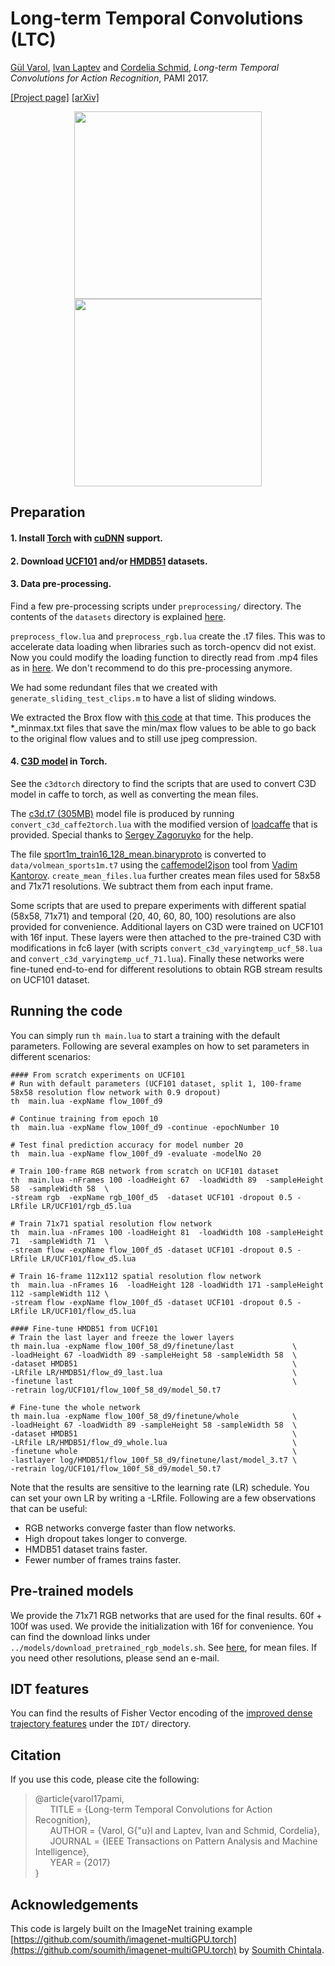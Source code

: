 # Long-term Temporal Convolutions (LTC)
[Gül Varol](http://www.di.ens.fr/~varol/), [Ivan Laptev](http://www.di.ens.fr/~laptev/) and [Cordelia Schmid](http://lear.inrialpes.fr/~schmid/), *Long-term Temporal Convolutions for Action Recognition*, PAMI 2017.

[[Project page]](http://www.di.ens.fr/willow/research/ltc/) [[arXiv]](https://arxiv.org/abs/1604.04494)

<p align="center"><img src="http://www.di.ens.fr/willow/research/ltc/images/frontcrawl.png" align="middle" width="300" /><img src="http://www.di.ens.fr/willow/research/ltc/images/breaststroke.png" align="middle" width="300" /></p>


## Preparation 

#### 1. Install [Torch](https://github.com/torch/distro) with [cuDNN](https://developer.nvidia.com/cudnn) support.

#### 2. Download [UCF101](http://crcv.ucf.edu/data/UCF101.php) and/or [HMDB51](http://serre-lab.clps.brown.edu/resource/hmdb-a-large-human-motion-database/) datasets.

#### 3. Data pre-processing.
Find a few pre-processing scripts under `preprocessing/` directory. The contents of the `datasets` directory is explained [here](https://github.com/gulvarol/ltc/tree/master/datasets).

`preprocess_flow.lua` and `preprocess_rgb.lua` create the .t7 files. This was to accelerate data loading when libraries such as torch-opencv did not exist. Now you could modify the loading function to directly read from .mp4 files as in [here](https://github.com/gulvarol/surreal/blob/master/training/loader_SURREAL.lua#L30). We don't recommend to do this pre-processing anymore.

We had some redundant files that we created with `generate_sliding_test_clips.m` to have a list of sliding windows.

We extracted the Brox flow with [this code](https://github.com/gulvarol/flow_toolbox) at that time. This produces the *_minmax.txt files that save the min/max flow values to be able to go back to the original flow values and to still use jpeg compression.

#### 4. [C3D model](https://github.com/facebook/C3D) in Torch.

See the `c3dtorch` directory to find the scripts that are used to convert C3D model in caffe to torch, as well as converting the mean files.

The [c3d.t7 (305MB)](https://lsh.paris.inria.fr/LTC/c3d.t7) model file is produced by running `convert_c3d_caffe2torch.lua` with the modified version of [loadcaffe](https://github.com/szagoruyko/loadcaffe) that is provided. Special thanks to [Sergey Zagoruyko](https://github.com/szagoruyko) for the help. 

The file [sport1m_train16_128_mean.binaryproto](https://github.com/facebook/C3D/blob/master/C3D-v1.0/examples/c3d_feature_extraction) is converted to `data/volmean_sports1m.t7` using the [caffemodel2json](https://github.com/vadimkantorov/caffemodel2json) tool from [Vadim Kantorov](https://github.com/vadimkantorov). `create_mean_files.lua` further creates mean files used for 58x58 and 71x71 resolutions. We subtract them from each input frame.
 
Some scripts that are used to prepare experiments with different spatial (58x58, 71x71) and temporal (20, 40, 60, 80, 100) resolutions are also provided for convenience. Additional layers on C3D were trained on UCF101 with 16f input. These layers were then attached to the pre-trained C3D with modifications in fc6 layer (with scripts `convert_c3d_varyingtemp_ucf_58.lua` and `convert_c3d_varyingtemp_ucf_71.lua`). Finally these networks were fine-tuned end-to-end for different resolutions to obtain RGB stream results on UCF101 dataset.

## Running the code

You can simply run `th main.lua` to start a training with the default parameters. Following are several examples on how to set parameters in different scenarios:

  ```shell
#### From scratch experiments on UCF101
# Run with default parameters (UCF101 dataset, split 1, 100-frame 58x58 resolution flow network with 0.9 dropout)
th  main.lua -expName flow_100f_d9

# Continue training from epoch 10
th  main.lua -expName flow_100f_d9 -continue -epochNumber 10

# Test final prediction accuracy for model number 20
th  main.lua -expName flow_100f_d9 -evaluate -modelNo 20

# Train 100-frame RGB network from scratch on UCF101 dataset
th  main.lua -nFrames 100 -loadHeight 67  -loadWidth 89  -sampleHeight 58  -sampleWidth 58  \
-stream rgb  -expName rgb_100f_d5  -dataset UCF101 -dropout 0.5 -LRfile LR/UCF101/rgb_d5.lua

# Train 71x71 spatial resolution flow network
th  main.lua -nFrames 100 -loadHeight 81  -loadWidth 108 -sampleHeight 71  -sampleWidth 71  \
-stream flow -expName flow_100f_d5 -dataset UCF101 -dropout 0.5 -LRfile LR/UCF101/flow_d5.lua

# Train 16-frame 112x112 spatial resolution flow network
th  main.lua -nFrames 16  -loadHeight 128 -loadWidth 171 -sampleHeight 112 -sampleWidth 112 \
-stream flow -expName flow_100f_d5 -dataset UCF101 -dropout 0.5 -LRfile LR/UCF101/flow_d5.lua

#### Fine-tune HMDB51 from UCF101
# Train the last layer and freeze the lower layers
th main.lua -expName flow_100f_58_d9/finetune/last             \
-loadHeight 67 -loadWidth 89 -sampleHeight 58 -sampleWidth 58  \
-dataset HMDB51                                                \
-LRfile LR/HMDB51/flow_d9_last.lua                             \
-finetune last                                                 \
-retrain log/UCF101/flow_100f_58_d9/model_50.t7

# Fine-tune the whole network
th main.lua -expName flow_100f_58_d9/finetune/whole            \
-loadHeight 67 -loadWidth 89 -sampleHeight 58 -sampleWidth 58  \
-dataset HMDB51                                                \
-LRfile LR/HMDB51/flow_d9_whole.lua                            \
-finetune whole                                                \
-lastlayer log/HMDB51/flow_100f_58_d9/finetune/last/model_3.t7 \
-retrain log/UCF101/flow_100f_58_d9/model_50.t7

  ```
Note that the results are sensitive to the learning rate (LR) schedule. You can set your own LR by writing a -LRfile. Following are a few observations that can be useful:
- RGB networks converge faster than flow networks.
- High dropout takes longer to converge.
- HMDB51 dataset trains faster.
- Fewer number of frames trains faster.	 


## Pre-trained models
We provide the 71x71 RGB networks that are used for the final results. 60f + 100f was used. We provide the initialization with 16f for convenience. You can find the download links under `../models/download_pretrained_rgb_models.sh`. See [here](https://github.com/gulvarol/ltc#preparation), for mean files. If you need other resolutions, please send an e-mail.

## IDT features
You can find the results of Fisher Vector encoding of the [improved dense trajectory features](http://lear.inrialpes.fr/~wang/improved_trajectories) under the `IDT/` directory.

## Citation
If you use this code, please cite the following:
> @article{varol17pami,  
&nbsp;&nbsp;&nbsp;&nbsp;&nbsp;&nbsp;TITLE = {Long-term Temporal Convolutions for Action Recognition},  
&nbsp;&nbsp;&nbsp;&nbsp;&nbsp;&nbsp;AUTHOR = {Varol, G{\"u}l and Laptev, Ivan and Schmid, Cordelia},  
&nbsp;&nbsp;&nbsp;&nbsp;&nbsp;&nbsp;JOURNAL =  {IEEE Transactions on Pattern Analysis and Machine Intelligence},  
&nbsp;&nbsp;&nbsp;&nbsp;&nbsp;&nbsp;YEAR = {2017}  
}

## Acknowledgements
This code is largely built on the ImageNet training example [https://github.com/soumith/imagenet-multiGPU.torch](https://github.com/soumith/imagenet-multiGPU.torch) by [Soumith Chintala](https://github.com/soumith/).

